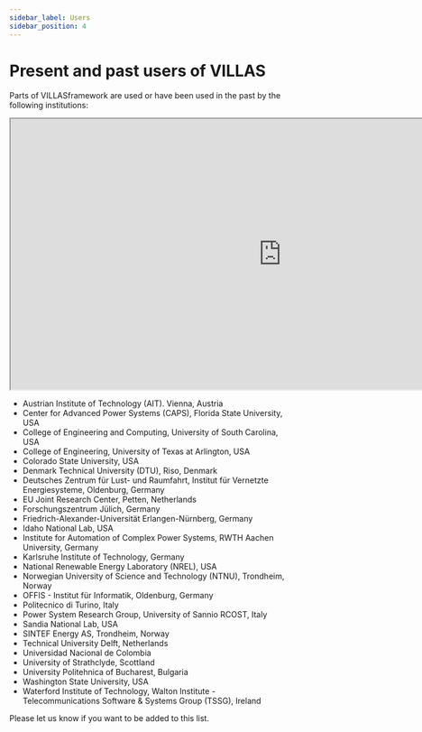 ```yaml
---
sidebar_label: Users
sidebar_position: 4
---
```


# Present and past users of VILLAS

Parts of VILLASframework are used or have been used in the past by the following institutions:

<iframe src="https://www.google.com/maps/d/u/1/embed?mid=1K10Pv-03AxATU0gJyhLpHkxgDRU" width="960" height="480"></iframe>


- Austrian Institute of Technology (AIT). Vienna, Austria
- Center for Advanced Power Systems (CAPS), Florida State University, USA
- College of Engineering and Computing, University of South Carolina, USA
- College of Engineering, University of Texas at Arlington, USA
- Colorado State University, USA
- Denmark Technical University (DTU), Riso, Denmark
- Deutsches Zentrum für Lust- und Raumfahrt, Institut für Vernetzte Energiesysteme, Oldenburg, Germany
- EU Joint Research Center, Petten, Netherlands
- Forschungszentrum Jülich, Germany
- Friedrich-Alexander-Universität Erlangen-Nürnberg, Germany
- Idaho National Lab, USA
- Institute for Automation of Complex Power Systems, RWTH Aachen University, Germany
- Karlsruhe Institute of Technology, Germany
- National Renewable Energy Laboratory (NREL), USA
- Norwegian University of Science and Technology (NTNU), Trondheim, Norway
- OFFIS - Institut für Informatik, Oldenburg, Germany
- Politecnico di Turino, Italy
- Power System Research Group, University of Sannio RCOST, Italy
- Sandia National Lab, USA
- SINTEF Energy AS, Trondheim, Norway
- Technical University Delft, Netherlands
- Universidad Nacional de Colombia
- University of Strathclyde, Scottland
- University Politehnica of Bucharest, Bulgaria
- Washington State University, USA
- Waterford Institute of Technology, Walton Institute - Telecommunications Software & Systems Group (TSSG), Ireland

Please let us know if you want to be added to this list.

